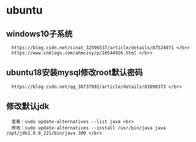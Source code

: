 # ubuntu
## windows10子系统 <br>
      https://blog.csdn.net/sinat_32596537/article/details/87524071 </br>
      https://www.cnblogs.com/ahmczsy/p/10544926.html </br>

## ubuntu18安装mysql修改root默认密码 <br>
      https://blog.csdn.net/qq_38737992/article/details/81090373 </br>
      
## 修改默认jdk <br>
      查看：sudo update-alternatives --list java <br>
      修改：sudo update-alternatives --install /usr/bin/java java /opt/jdk1.8.0_221/bin/java 300 </br>

